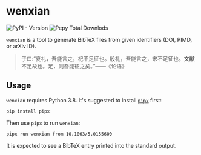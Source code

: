 # wenxian

![PyPI - Version](https://img.shields.io/pypi/v/wenxian)
![Pepy Total Downlods](https://img.shields.io/pepy/dt/wenxian)

`wenxian` is a tool to generate BibTeX files from given identifiers (DOI, PIMD, or arXiv ID).

> 子曰:“夏礼，吾能言之，杞不足征也。殷礼，吾能言之，宋不足征也。<b>文献</b>不足故也。足，则吾能征之矣。”——《论语》

## Usage

`wenxian` requires Python 3.8. It's suggested to install [`pipx`](https://github.com/pypa/pipx) first:

```sh
pip install pipx
```

Then use `pipx` to run `wenxian`:

```sh
pipx run wenxian from 10.1063/5.0155600
```

It is expected to see a BibTeX entry printed into the standard output.

